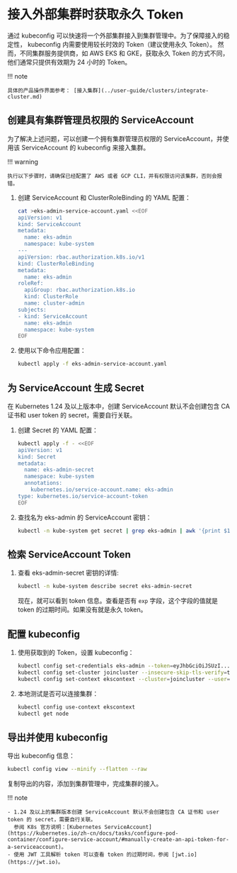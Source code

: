 # 接入外部集群时获取永久 Token

通过 kubeconfig 可以快速将一个外部集群接入到集群管理中。为了保障接入的稳定性，
kubeconfig 内需要使用较长时效的 Token（建议使用永久 Token）。
然而，不同集群服务提供商，如 AWS EKS 和 GKE，获取永久 Token 的方式不同，他们通常只提供有效期为 24 小时的 Token。

!!! note

    具体的产品操作界面参考： [接入集群](../user-guide/clusters/integrate-cluster.md)

## 创建具有集群管理员权限的 ServiceAccount

为了解决上述问题，可以创建一个拥有集群管理员权限的 ServiceAccount，并使用该 ServiceAccount 的 kubeconfig 来接入集群。

!!! warning

    执行以下步骤时，请确保已经配置了 AWS 或者 GCP CLI，并有权限访问该集群，否则会报错。

1. 创建 ServiceAccount 和 ClusterRoleBinding 的 YAML 配置：

    ```bash
    cat >eks-admin-service-account.yaml <<EOF
    apiVersion: v1
    kind: ServiceAccount
    metadata:
      name: eks-admin
      namespace: kube-system
    ---
    apiVersion: rbac.authorization.k8s.io/v1
    kind: ClusterRoleBinding
    metadata:
      name: eks-admin
    roleRef:
      apiGroup: rbac.authorization.k8s.io
      kind: ClusterRole
      name: cluster-admin
    subjects:
    - kind: ServiceAccount
      name: eks-admin
      namespace: kube-system
    EOF
    ```

2. 使用以下命令应用配置：

    ```bash
    kubectl apply -f eks-admin-service-account.yaml
    ```

## 为 ServiceAccount 生成 Secret

在 Kubernetes 1.24 及以上版本中，创建 ServiceAccount 默认不会创建包含 CA 证书和 user token 的 secret，需要自行关联。

1. 创建 Secret 的 YAML 配置：

    ```bash
    kubectl apply -f - <<EOF
    apiVersion: v1
    kind: Secret
    metadata:
      name: eks-admin-secret
      namespace: kube-system
      annotations:
        kubernetes.io/service-account.name: eks-admin
    type: kubernetes.io/service-account-token
    EOF
    ```

2. 查找名为 eks-admin 的 ServiceAccount 密钥：

    ```bash
    kubectl -n kube-system get secret | grep eks-admin | awk '{print $1}'
    ```

## 检索 ServiceAccount Token

1. 查看 eks-admin-secret 密钥的详情:

    ```bash
    kubectl -n kube-system describe secret eks-admin-secret
    ```

    现在，就可以看到 token 信息。查看是否有 `exp` 字段，这个字段的值就是 token 的过期时间。如果没有就是永久 token。 

## 配置 kubeconfig

1. 使用获取到的 Token，设置 kubeconfig：

    ```bash
    kubectl config set-credentials eks-admin --token=eyJhbGciOiJSUzI...
    kubectl config set-cluster joincluster --insecure-skip-tls-verify=true --server=https://XXXXXX.gr7.ap-southeast-1.eks.amazonaws.com
    kubectl config set-context ekscontext --cluster=joincluster --user=eks-admin
    ```

2. 本地测试是否可以连接集群：

    ```bash
    kubectl config use-context ekscontext
    kubectl get node
    ```

## 导出并使用 kubeconfig

导出 kubeconfig 信息：

```bash
kubectl config view --minify --flatten --raw
```

复制导出的内容，添加到集群管理中，完成集群的接入。

!!! note

    - 1.24 及以上的集群版本创建 ServiceAccount 默认不会创建包含 CA 证书和 user token 的 secret，需要自行关联。
      参阅 K8s 官方说明：[Kubernetes ServiceAccount](https://kubernetes.io/zh-cn/docs/tasks/configure-pod-container/configure-service-account/#manually-create-an-api-token-for-a-serviceaccount)。
    - 使用 JWT 工具解析 token 可以查看 token 的过期时间，参阅 [jwt.io](https://jwt.io)。
